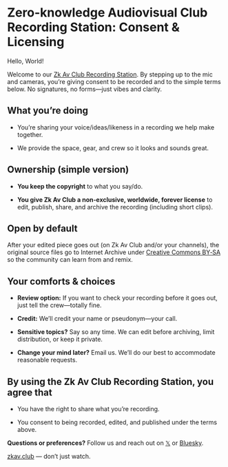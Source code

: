 # Zero-knowledge Audiovisual Club Recording Station: Consent & Licensing

Hello, World! 

Welcome to our [Zk Av Club Recording Station](https://zkav.club/recording-station). By stepping up to the mic and cameras, you’re giving consent to be recorded and to the simple terms below. No signatures, no forms—just vibes and clarity.


## What you’re doing

* You’re sharing your voice/ideas/likeness in a recording we help make together. 

* We provide the space, gear, and crew so it looks and sounds great.


## Ownership (simple version)

* **You keep the copyright** to what you say/do. 

* **You give Zk Av Club a non‑exclusive, worldwide, forever license** to edit, publish, share, and archive the recording (including short clips).


## Open by default

After your edited piece goes out (on Zk Av Club and/or your channels), the original source files go to Internet Archive under [Creative Commons BY‑SA](https://creativecommons.org/licenses/by-sa/4.0/) so the community can learn from and remix. 


## Your comforts & choices

* **Review option:** If you want to check your recording before it goes out, just tell the crew—totally fine. 

* **Credit:** We’ll credit your name or pseudonym—your call. 

* **Sensitive topics?** Say so any time. We can edit before archiving, limit distribution, or keep it private. 

* **Change your mind later?** Email us. We’ll do our best to accommodate reasonable requests.


## By using the Zk Av Club Recording Station, you agree that

* You have the right to share what you’re recording. 

* You consent to being recorded, edited, and published under the terms above.


**Questions or preferences?** Follow us and reach out on [𝕏](https://x.com/ZkAv_Club) or [Bluesky](https://zkavclub.bsky.social). 

[zkav.club](https://www.zkav.club/) — don’t just watch.
